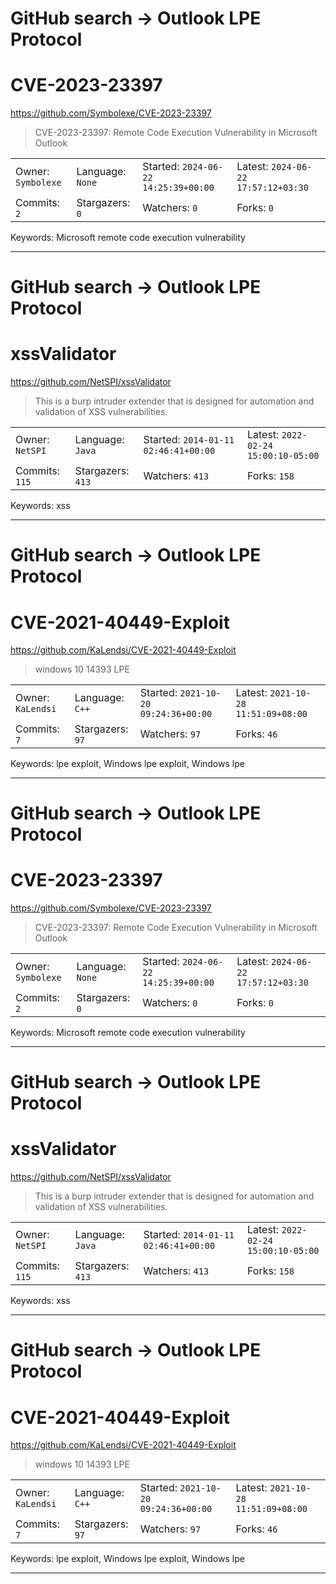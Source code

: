 # GitHub search -> Outlook LPE Protocol
# CVE-2023-23397

https://github.com/Symbolexe/CVE-2023-23397
<blockquote>
CVE-2023-23397: Remote Code Execution Vulnerability in Microsoft Outlook
</blockquote>

<table><tr>
<tr><td>Owner: <code>Symbolexe</code></td>
    <td>Language: <code>None</code></td>
    <td>Started: <code>2024-06-22 14:25:39+00:00</code></td>
    <td>Latest: <code>2024-06-22 17:57:12+03:30</code></td></tr>
<tr><td>Commits: <code>2</code></td>
    <td>Stargazers: <code>0</code></td>
    <td>Watchers: <code>0</code></td>
    <td>Forks: <code>0</code></td></tr>
</table>
Keywords: Microsoft remote code execution vulnerability

---

# GitHub search -> Outlook LPE Protocol
# xssValidator

https://github.com/NetSPI/xssValidator
<blockquote>
This is a burp intruder extender that is designed for automation and validation of XSS vulnerabilities.
</blockquote>

<table><tr>
<tr><td>Owner: <code>NetSPI</code></td>
    <td>Language: <code>Java</code></td>
    <td>Started: <code>2014-01-11 02:46:41+00:00</code></td>
    <td>Latest: <code>2022-02-24 15:00:10-05:00</code></td></tr>
<tr><td>Commits: <code>115</code></td>
    <td>Stargazers: <code>413</code></td>
    <td>Watchers: <code>413</code></td>
    <td>Forks: <code>158</code></td></tr>
</table>
Keywords: xss

---

# GitHub search -> Outlook LPE Protocol
# CVE-2021-40449-Exploit

https://github.com/KaLendsi/CVE-2021-40449-Exploit
<blockquote>
windows 10 14393 LPE
</blockquote>

<table><tr>
<tr><td>Owner: <code>KaLendsi</code></td>
    <td>Language: <code>C++</code></td>
    <td>Started: <code>2021-10-20 09:24:36+00:00</code></td>
    <td>Latest: <code>2021-10-28 11:51:09+08:00</code></td></tr>
<tr><td>Commits: <code>7</code></td>
    <td>Stargazers: <code>97</code></td>
    <td>Watchers: <code>97</code></td>
    <td>Forks: <code>46</code></td></tr>
</table>
Keywords: lpe exploit, Windows lpe exploit, Windows lpe

---

# GitHub search -> Outlook LPE Protocol
# CVE-2023-23397

https://github.com/Symbolexe/CVE-2023-23397
<blockquote>
CVE-2023-23397: Remote Code Execution Vulnerability in Microsoft Outlook
</blockquote>

<table><tr>
<tr><td>Owner: <code>Symbolexe</code></td>
    <td>Language: <code>None</code></td>
    <td>Started: <code>2024-06-22 14:25:39+00:00</code></td>
    <td>Latest: <code>2024-06-22 17:57:12+03:30</code></td></tr>
<tr><td>Commits: <code>2</code></td>
    <td>Stargazers: <code>0</code></td>
    <td>Watchers: <code>0</code></td>
    <td>Forks: <code>0</code></td></tr>
</table>
Keywords: Microsoft remote code execution vulnerability

---

# GitHub search -> Outlook LPE Protocol
# xssValidator

https://github.com/NetSPI/xssValidator
<blockquote>
This is a burp intruder extender that is designed for automation and validation of XSS vulnerabilities.
</blockquote>

<table><tr>
<tr><td>Owner: <code>NetSPI</code></td>
    <td>Language: <code>Java</code></td>
    <td>Started: <code>2014-01-11 02:46:41+00:00</code></td>
    <td>Latest: <code>2022-02-24 15:00:10-05:00</code></td></tr>
<tr><td>Commits: <code>115</code></td>
    <td>Stargazers: <code>413</code></td>
    <td>Watchers: <code>413</code></td>
    <td>Forks: <code>158</code></td></tr>
</table>
Keywords: xss

---

# GitHub search -> Outlook LPE Protocol
# CVE-2021-40449-Exploit

https://github.com/KaLendsi/CVE-2021-40449-Exploit
<blockquote>
windows 10 14393 LPE
</blockquote>

<table><tr>
<tr><td>Owner: <code>KaLendsi</code></td>
    <td>Language: <code>C++</code></td>
    <td>Started: <code>2021-10-20 09:24:36+00:00</code></td>
    <td>Latest: <code>2021-10-28 11:51:09+08:00</code></td></tr>
<tr><td>Commits: <code>7</code></td>
    <td>Stargazers: <code>97</code></td>
    <td>Watchers: <code>97</code></td>
    <td>Forks: <code>46</code></td></tr>
</table>
Keywords: lpe exploit, Windows lpe exploit, Windows lpe

---

